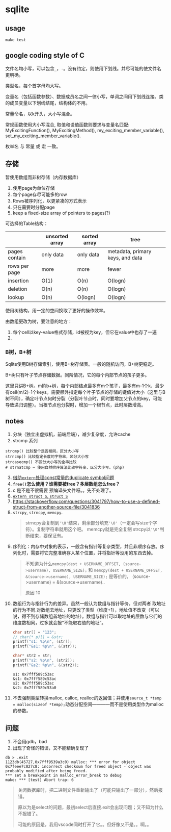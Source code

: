 # sqlite

## usage

```
make test
```

## google coding style of C

文件名均小写，可以包含`_`，`-`。没有约定，则使用下划线。并尽可能的使文件名更明确。

类型名，每个首字母均大写。

变量名（包括函数参数）、数据成员名之间一律小写，单词之间用下划线连接。类的成员变量以下划线结尾，结构体的不用。

常量命名，以k开头，大小写混合。

常规函数使用大小写混合, 取值和设值函数则要求与变量名匹配: MyExcitingFunction(), MyExcitingMethod(), my_exciting_member_variable(), set_my_exciting_member_variable(). 

枚举名 与 常量 或 宏 一致。

## 存储

暂使用数组而非树存储（内存数据库）

1. 使用page为单位存储
2. 每个page存尽可能多的row
3. Rows被序列化，以更紧凑的方式表示
4. 只在需要时分配page
5. keep a fixed-size array of pointers to pages(?)

可选择的Table结构：

|               | unsorted array | sorted array | tree                             |
| ------------- | -------------- | ------------ | -------------------------------- |
| pages contain | only data      | only data    | metadata, primary keys, and data |
| rows per page | more           | more         | fewer                            |
| insertion     | O(1)           | O(n)         | O(logn)                          |
| deletion      | O(n)           | O(n)         | O(logn)                          |
| lookup        | O(n)           | O(logn)      | O(logn)                          |

使用树结构，用一定的空间换取了更好的操作效率。

由数组更改为树，要注意的地方：
1. 每个cell以key-value格式存储，id被视为key，但它在value中也存了一遍
2. 


### B树，B+树

Sqlite使用B树存储索引，使用B+树存储表。一般的随机访问，B+树更稳定。

B+树只有叶子节点存储数据。同阶情况，它的每个内部节点的孩子更多。

这里只讲B+树。m阶b+树，每个内部结点最多有m个孩子，最多有m-1个k、最少有ceil(m/2)-1个keys。需要额外指定每个叶子节点的存储的键值对大小（这里与B树不同），确定叶节点何时分裂（分裂叶节点时，同时要增加父节点的key，可能导致递归调整）。当根节点也分裂时，增加一个根节点，此时层数增高。

## notes

1. 分块（独立出虚拟机，前端后端），减少复杂度，允许cache
2. strcmp 系列
```
strcmp() 比较整个是否相同，区分大小写
strncmp() 比较指定长度的字符串，区分大小写
strcasecmp() 不区分大小写的全串比较
# strnatcmp — 使用自然排序算法比较字符串，区分大小写。(php)
```
3. [借助`extern`处理const常量的duplicate symbol问题](https://blog.csdn.net/Angel69Devil/article/details/76557066)
4. **`free()`怎么使用？谁需要被free？多层数组怎么free？**
5. c 是不是不很需要 预编译头文件呀。。先不处理了。
6. [`extern struct S`, `struct S`](https://stackoverflow.com/questions/50557424/extern-struct-forward-declaration)
7. https://stackoverflow.com/questions/3041797/how-to-use-a-defined-struct-from-another-source-file/3041836
8. `strcpy`, `strncpy`, `memcpy`.
   > strncpy会复制到`'\0'`结束，剩余部分填充`'\0'`（一定会写size个字符）。复制字符串就用这个吧。
   > memcpy就是完全复制
   > strcpy以`'\0'`判断结束，要保证有。
9. 序列化：内存中对象的表示，一般含有指针等复杂类型，并且非顺序存放。序列化时，需要将它完整准确存入某个位置，并将指针等没用的东西去掉。
   > 不知道为什么`memcpy(dest + USERNAME_OFFSET, (source->username), USERNAME_SIZE);`  和 `memcpy(dest + USERNAME_OFFSET, &(source->username), USERNAME_SIZE);` 是等价的， (source->username) = &(source->username)..
   > 
   > 原因 10 
10. 数组行为与指针行为的差异。虽然一般认为数组与指针等价，但对两者 取地址 的行为不同.对数组去地址，只更改了类型（维度+1），地址值不改变（可以说，得不到存储数组首地址的地址）。数组与指针可以取地址的层数与它们的维度数相同，过多就会报“不能取右值的地址”。
    ```c
    char str[] = "123";
    // char(* p)[] = &str;
    printf("s1: %p\n", (str));
    printf("&s1: %p\n", &(str));

    char* str2 = str;
    printf("s2: %p\n", (str2));
    printf("&s2: %p\n", &(str2));
    ```
    ```
    s1: 0x7fff589c53ac
    &s1: 0x7fff589c53ac
    s2: 0x7fff589c53ac
    &s2: 0x7fff589c53a0
    ```
11. 不去强制类型转换malloc, calloc, realloc的返回值；并使用`source_t *temp = malloc(sizeof *temp);`动态分配空间————而不是使用类型作为malloc的参数。

## 问题

1. 不会用gdb，bad
2. 出现了奇怪的错误，又不能精确复现了

```
db > .exit
1123db(45727,0x7fff9539a3c0) malloc: *** error for object 0x7feee7c027c8: incorrect checksum for freed object - object was probably modified after being freed.
*** set a breakpoint in malloc_error_break to debug
make: *** [test] Abort trap: 6
```

> 关闭数据库时，把二进制文件重新输出了（可能只输出了一部分），然后报错。
> 
> 原以为是select的问题，最初select后直接.exit会出现问题；又不知为什么不报错了。
> 
> 可能的原因是，我用vscode同时打开了它。。但好像又不是。。啊。。